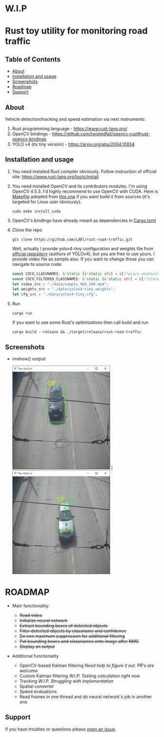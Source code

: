 # W.I.P
# Rust toy utility for monitoring road traffic

## Table of Contents
- [About](#about)
- [Installation and usage](#installation-and-usage)
- [Screenshots](#screenshots)
- [Roadmap](#roadmap)
- [Support](#support)

## About

Vehicle detection/tracking and speed estimation via next instruments:
1. Rust programming language - https://www.rust-lang.org/
2. OpenCV bindings - https://github.com/twistedfall/opencv-rust#rust-opencv-bindings
3. YOLO v4 (its tiny version) - https://arxiv.org/abs/2004.10934

## Installation and usage
1. You need installed Rust compiler obviously. Follow instruction of official site: https://www.rust-lang.org/tools/install
2. You need installed OpenCV and its contributors modules. I'm using OpenCV 4.5.3. I'd highly recommend to use OpenCV with CUDA. Here is [Makefile](Makefile) adopted from [this one](https://github.com/hybridgroup/gocv/blob/release/Makefile) if you want build it from sources (it's targeted for Linux user obviously).
    ```shell
    sudo make install_cuda
    ```

3. OpenCV's bindings have already meant as dependencies in [Cargo.toml](Cargo.toml)
4. Clone the repo
    ```shell
    git clone https://github.com/LdDl/rust-road-traffic.git
    ```
    Well, actually I provide yolov4-tiny configuration and weights file from [official repository](https://github.com/AlexeyAB/darknet) (authors of YOLOv4), but you are free to use yours.
    I provide video file as sample also.
    If you want to change those you can navigate to source code:
    ```rust
    const COCO_CLASSNAMES: &'static [&'static str] = &[/*place whatever classnames your network can handle*/]
    const COCO_FILTERED_CLASSNAMES: &'static [&'static str] = &[/*place whatever classnames you want to filter*/]
    let video_src = "./data/sample_960_540.mp4";
    let weights_src = "./data/yolov4-tiny.weights";
    let cfg_src = "./data/yolov4-tiny.cfg";
    ```
5. Run
    ```shell
    cargo run
    ```
    If you want to use some Rust's optimizations then call build and run
    ```shell
    cargo build --release && ./target/release/rust-road-traffic
    ```

## Screenshots
* imshow() output:

    <img src="data/tiny-yolov4-example-output-1.jpeg" width="320"> | <img src="data/tiny-yolov4-example-output-2.jpeg" width="320">

# ROADMAP
* Main functionality:
    * ~~Read video~~
    * ~~Initialize neural network~~
    * ~~Extract bounding boxes of detected objects~~
    * ~~Filter detected objects by classname and confidence~~
    * ~~Do non maximum suppression for additional filtering~~
    * ~~Put bounding boxes and classnames onto image after NMS~~
    * ~~Display an output~~

* Additional functionality
    * OpenCV-based Kalman filtering *Need help to figure it out. PR's are welcome* 
    * Custom Kalman filtering *W.I.P. Testing calculation right now* 
    * Tracking *W.I.P. Struggling with implementation*
    * Spatial converter
    * Speed evaluations
    * Read frames in one thread and do neural network's job in another one

## Support
If you have troubles or questions please [open an issue](https://github.com/LdDl/rust-road-traffic/issues/new).